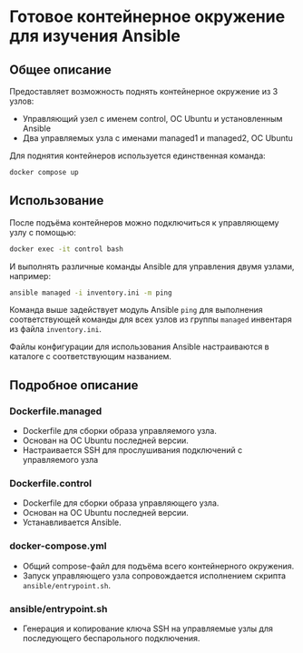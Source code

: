 # Готовое контейнерное окружение для изучения Ansible

## Общее описание

Предоставляет возможность поднять контейнерное окружение из 3 узлов:

- Управляющий узел с именем control, ОС Ubuntu и установленным Ansible
- Два управляемых узла с именами managed1 и managed2, ОС Ubuntu

Для поднятия контейнеров используется единственная команда:

```sh
docker compose up
```

## Использование

После подъёма контейнеров можно подключиться к управляющему узлу с помощью:

```sh
docker exec -it control bash
```

И выполнять различные команды Ansible для управления двумя узлами, например:

```sh
ansible managed -i inventory.ini -m ping
```

Команда выше задействует модуль Ansible `ping` для выполнения соответствующей команды для всех узлов из группы `managed` инвентаря из файла `inventory.ini`.

Файлы конфигурации для использования Ansible настраиваются в каталоге с соответствующим названием.

## Подробное описание

### Dockerfile.managed

- Dockerfile для сборки образа управляемого узла.
- Основан на ОС Ubuntu последней версии.
- Настраивается SSH для прослушивания подключений с управляемого узла

### Dockerfile.control

- Dockerfile для сборки образа управляющего узла.
- Основан на ОС Ubuntu последней версии.
- Устанавливается Ansible.

### docker-compose.yml

- Общий compose-файл для подъёма всего контейнерного окружения.
- Запуск управляющего узла сопровождается исполнением скрипта `ansible/entrypoint.sh`.

### ansible/entrypoint.sh

- Генерация и копирование ключа SSH на управляемые узлы для последующего беспарольного подключения.
